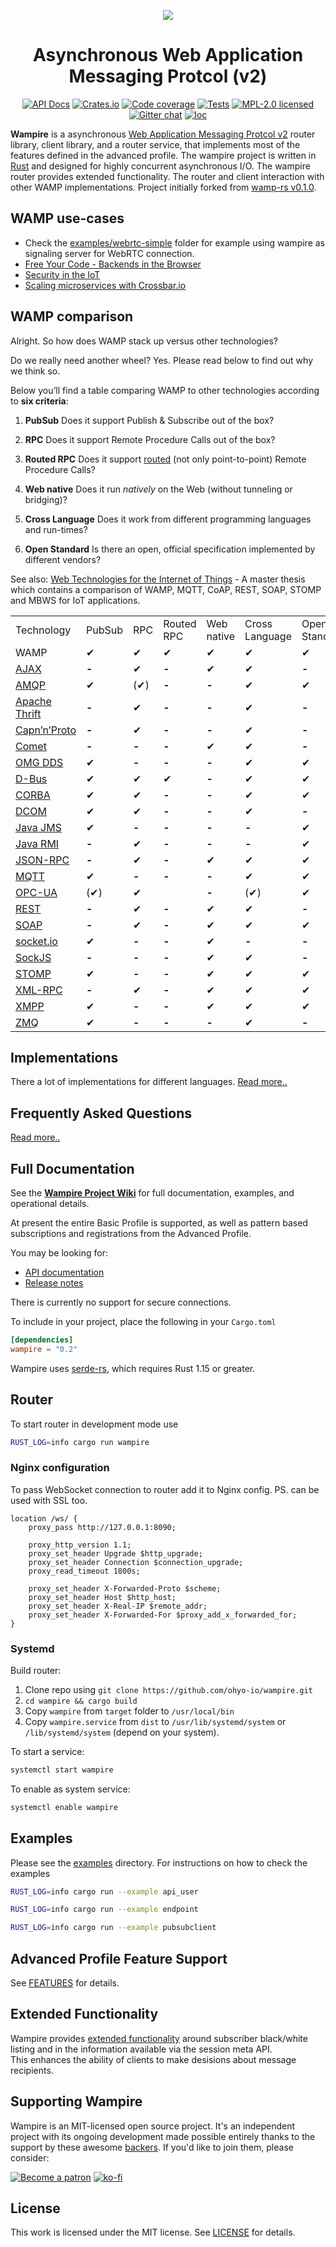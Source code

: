 <div align="center">

[![](https://raw.githubusercontent.com/wiki/ohyo-io/wampire/images/wampire.svg)](#top)

# Asynchronous Web Application Messaging Protcol (v2)

[![API Docs][docrs-badge]][docrs-url]
[![Crates.io][crates-badge]][crates-url]
[![Code coverage][codecov-badge]][codecov-url]
[![Tests][tests-badge]][tests-url]
[![MPL-2.0 licensed][license-badge]][license-url]
[![Gitter chat][gitter-badge]][gitter-url]
[![loc][loc-badge]][loc-url]
</div>

[docrs-badge]: https://img.shields.io/docsrs/wampire?style=flat-square
[docrs-url]: https://docs.rs/wampire/
[crates-badge]: https://img.shields.io/crates/v/wampire.svg?style=flat-square
[crates-url]: https://crates.io/crates/wampire
[license-badge]: https://img.shields.io/badge/license-MIT-blue.svg?style=flat-square
[license-url]: https://github.com/ohyo-io/wampire/blob/master/LICENSE
[gitter-badge]: https://img.shields.io/gitter/room/angular_rust/community.svg?style=flat-square
[gitter-url]: https://gitter.im/angular_rust/community
[tests-badge]: https://img.shields.io/github/workflow/status/ohyo-io/wampire/Tests?label=tests&logo=github&style=flat-square
[tests-url]: https://github.com/ohyo-io/wampire/actions/workflows/tests.yml
[codecov-badge]: https://img.shields.io/codecov/c/github/ohyo-io/wampire?logo=codecov&style=flat-square&token=L7KV27OLY0
[codecov-url]: https://codecov.io/gh/ohyo-io/wampire
[loc-badge]: https://img.shields.io/tokei/lines/github/ohyo-io/wampire?style=flat-square
[loc-url]: https://github.com/ohyo-io/wampire

**Wampire** is a asynchronous [Web Application Messaging Protcol v2](http://wamp-proto.org/) router library, client library, and a router service, that implements most of the features defined in the advanced profile. The wampire project is written in [Rust](https://www.rust-lang.org/) and designed for highly concurrent asynchronous I/O. The wampire router provides extended functionality.  The router and client interaction with other WAMP implementations. 
Project initially forked from [wamp-rs v0.1.0](https://github.com/dyule/wamp-rs).

## WAMP use-cases

- Check the [examples/webrtc-simple](examples/webrtc-simple) folder 
for example using wampire as signaling server for WebRTC connection. 
- [Free Your Code - Backends in the Browser](https://crossbario.com/blog/Free-Your-Code-Backends-in-the-Browser/)
- [Security in the IoT](https://crossbario.com/static/presentations/iot-security/index.html)
- [Scaling microservices with Crossbar.io](https://crossbario.com/static/presentations/microservices/index.html)

## WAMP comparison[](#wamp-compared "Permalink to this headline")

Alright. So how does WAMP stack up versus other technologies?

Do we really need another wheel? Yes. Please read below to find out why we think so.

Below you’ll find a table comparing WAMP to other technologies according to **six criteria**:

1. **PubSub** Does it support Publish & Subscribe out of the box?
  
2. **RPC** Does it support Remote Procedure Calls out of the box?
  
3. **Routed RPC** Does it support [routed](https://wamp-proto.org/why/#unified_routing) (not only point-to-point) Remote Procedure Calls?
  
4. **Web native** Does it run *natively* on the Web (without tunneling or bridging)?
  
5. **Cross Language** Does it work from different programming languages and run-times?
  
6. **Open Standard** Is there an open, official specification implemented by different vendors?
  

See also: [Web Technologies for the Internet of Things](http://iotiran.com/media/k2/attachments/web-technologies.pdf) - A master thesis which contains a comparison of WAMP, MQTT, CoAP, REST, SOAP, STOMP and MBWS for IoT applications.

|     |     |     |     |     |     |     |
| --- | --- | --- | --- | --- | --- | --- |
| Technology | PubSub | RPC | Routed RPC | Web native | Cross Language | Open Standard |
| WAMP                          | ✔    | ✔   | ✔   | ✔   | ✔   | ✔   |
| [AJAX](#ajax)                 | **-** | ✔   | **-** | ✔   | ✔   | **-** |
| [AMQP](#amqp)                 | ✔    | (✔) | **-** | **-** | ✔   | ✔   |
| [Apache Thrift](#thrift)      | **-** | ✔   | **-** | **-** | ✔   | **-** |
| [Capn’n’Proto](#capnnproto)   | **-** | ✔   | **-** | **-** | ✔   | **-** |
| [Comet](#comet)               | **-** | **-** | **-** | ✔   | ✔   | **-** |
| [OMG DDS](#omg-dds)           | ✔    | **-** | **-** | **-** | ✔   | ✔   |
| [D-Bus](#d-bus)               | ✔    | ✔   | ✔   | **-** | ✔   | ✔   |
| [CORBA](#corba)               | ✔    | ✔   | **-** | **-** | ✔   | ✔   |
| [DCOM](#dcom)                 | ✔    | ✔   | **-** | **-** | ✔   | **-** |
| [Java JMS](#jms)              | ✔    | **-** | **-** | **-** | **-** | ✔   |
| [Java RMI](#java-rmi)         | **-** | ✔   | **-** | **-** | **-** | ✔   |
| [JSON-RPC](#json-rpc)         | **-** | ✔   | **-** | ✔   | ✔   | ✔   |
| [MQTT](#mqtt)                 | ✔    | **-** | **-** | **-** | ✔   | ✔   |
| [OPC-UA](#opc-ua)             | (✔)  | ✔ |     | **-** | (✔) | ✔   | ✔   |
| [REST](#rest)                 | **-** | ✔   | **-** | ✔   | ✔   | **-** |
| [SOAP](#soap)                 | **-** | ✔   | **-** | ✔   | ✔   | ✔   |
| [socket.io](#socketio)        | ✔    | **-** | **-** | ✔   | **-** | **-** |
| [SockJS](#sockjs)             | **-** | **-** | **-** | ✔   | ✔   | **-** |
| [STOMP](#stomp)               | ✔    | **-** | **-** | ✔   | ✔   | ✔   |
| [XML-RPC](#xml-rpc)           | **-** | ✔   | **-** | ✔   | ✔   | ✔   |
| [XMPP](#xmpp)                 | ✔    | **-** | **-** | ✔   | ✔   | ✔   |
| [ZMQ](#zmq)                   | ✔    | **-** | **-** | **-** | ✔   | **-** |

## Implementations

There a lot of implementations for different languages. [Read more..](https://wamp-proto.org/implementations.html)

## Frequently Asked Questions
[Read more..](https://wamp-proto.org/faq.html)

## Full Documentation

See the [**Wampire Project Wiki**](https://github.com/ohyo-io/wampire/wiki) for full documentation, examples, and operational details.

At present the entire Basic Profile is supported, as well as pattern based subscriptions and registrations from the Advanced Profile.

You may be looking for:

- [API documentation](https://docs.rs/wampire/)
- [Release notes](https://github.com/ohyo-io/wampire/releases)

There is currently no support for secure connections.

To include in your project, place the following in your `Cargo.toml`

```toml
[dependencies]
wampire = "0.2"
```
Wampire uses [serde-rs](https://github.com/serde-rs/serde), which requires Rust 1.15 or greater.

## Router

To start router in development mode use
```bash
RUST_LOG=info cargo run wampire
```

### Nginx configuration

To pass WebSocket connection to router add it to Nginx config.
PS. can be used with SSL too.
```
location /ws/ {
    proxy_pass http://127.0.0.1:8090;
    
    proxy_http_version 1.1;
    proxy_set_header Upgrade $http_upgrade;
    proxy_set_header Connection $connection_upgrade;
    proxy_read_timeout 1800s;

    proxy_set_header X-Forwarded-Proto $scheme;
    proxy_set_header Host $http_host;
    proxy_set_header X-Real-IP $remote_addr;
    proxy_set_header X-Forwarded-For $proxy_add_x_forwarded_for;
}
```

### Systemd

Build router:
1. Clone repo using `git clone https://github.com/ohyo-io/wampire.git`
2. `cd wampire && cargo build`
3. Copy `wampire` from `target` folder to `/usr/local/bin`
4. Copy `wampire.service` from `dist` to `/usr/lib/systemd/system` or `/lib/systemd/system` (depend on your system).

To start a service:
``` bash
systemctl start wampire
```
To enable as system service:
``` bash
systemctl enable wampire
```

## Examples

Please see the [examples](examples) directory.
For instructions on how to check the examples

```bash
RUST_LOG=info cargo run --example api_user
```
```bash
RUST_LOG=info cargo run --example endpoint
```
```bash
RUST_LOG=info cargo run --example pubsubclient
```

## Advanced Profile Feature Support

See [FEATURES](./FEATURES.md) for details.

## Extended Functionality

Wampire provides [extended functionality](https://github.com/ohyo-io/wampire/wiki/Extended-Functionality) 
around subscriber black/white listing and in the information available via the session meta API.  
This enhances the ability of clients to make desisions about message recipients.

## Supporting Wampire

Wampire is an MIT-licensed open source project. It's an independent project with its ongoing development made possible 
entirely thanks to the support by these awesome [backers](./BACKERS.md). If 
you'd like to join them, please consider:

[![Become a patron](https://raw.githubusercontent.com/wiki/ohyo-io/wampire/images/patreon.png)](https://www.patreon.com/dudochkin)
[![ko-fi](https://raw.githubusercontent.com/wiki/ohyo-io/wampire/images/kofi2.png)](https://ko-fi.com/Y8Y3E0YQ)

## License

This work is licensed under the MIT license. See [LICENSE](./LICENSE) for details.
